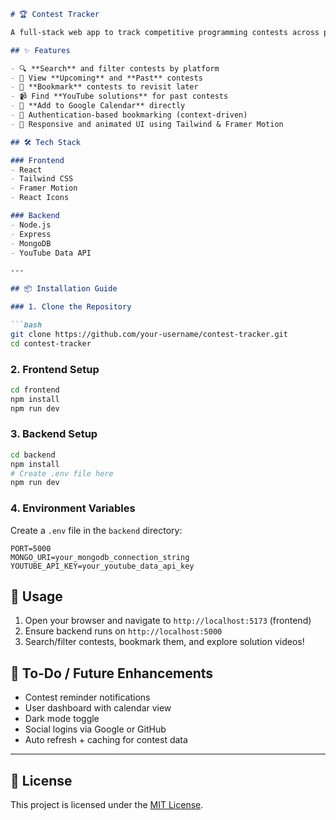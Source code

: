 
```markdown
# 🏆 Contest Tracker

A full-stack web app to track competitive programming contests across platforms like **Codeforces**, **LeetCode**, **CodeChef**, and **AtCoder**. Users can filter, search, bookmark contests, add them to Google Calendar, and even find YouTube solution videos!

## ✨ Features

- 🔍 **Search** and filter contests by platform
- 📅 View **Upcoming** and **Past** contests
- 📌 **Bookmark** contests to revisit later
- 📹 Find **YouTube solutions** for past contests
- 📆 **Add to Google Calendar** directly
- 🔐 Authentication-based bookmarking (context-driven)
- 🎨 Responsive and animated UI using Tailwind & Framer Motion

## 🛠️ Tech Stack

### Frontend
- React
- Tailwind CSS
- Framer Motion
- React Icons

### Backend
- Node.js
- Express
- MongoDB
- YouTube Data API

---

## 📦 Installation Guide

### 1. Clone the Repository

```bash
git clone https://github.com/your-username/contest-tracker.git
cd contest-tracker
```

### 2. Frontend Setup

```bash
cd frontend
npm install
npm run dev
```

### 3. Backend Setup

```bash
cd backend
npm install
# Create .env file here
npm run dev
```

### 4. Environment Variables

Create a `.env` file in the `backend` directory:

```env
PORT=5000
MONGO_URI=your_mongodb_connection_string
YOUTUBE_API_KEY=your_youtube_data_api_key
```



## 🚀 Usage

1. Open your browser and navigate to `http://localhost:5173` (frontend)
2. Ensure backend runs on `http://localhost:5000`
3. Search/filter contests, bookmark them, and explore solution videos!



## 🧩 To-Do / Future Enhancements

- Contest reminder notifications
- User dashboard with calendar view
- Dark mode toggle
- Social logins via Google or GitHub
- Auto refresh + caching for contest data

---

## 📄 License

This project is licensed under the [MIT License](LICENSE).


